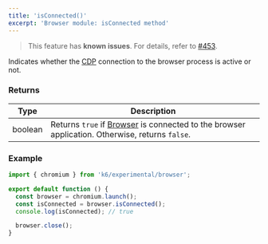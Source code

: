 ```yaml
---
title: 'isConnected()'
excerpt: 'Browser module: isConnected method'
---
```


<Blockquote mod="attention">

This feature has **known issues**.
For details, refer to [#453](https://github.com/grafana/xk6-browser/issues/453).

</Blockquote>

Indicates whether the [CDP](https://chromedevtools.github.io/devtools-protocol/) connection to the browser process is active or not.

### Returns

| Type    | Description                                                                                    |
| ------- | ---------------------------------------------------------------------------------------------- |
| boolean | Returns `true` if [Browser](/javascript-api/k6-experimental/browser/browser-module/) is connected to the browser application. Otherwise, returns `false`. |


### Example

<CodeGroup labels={[]}>

```javascript
import { chromium } from 'k6/experimental/browser';

export default function () {
  const browser = chromium.launch();
  const isConnected = browser.isConnected();
  console.log(isConnected); // true

  browser.close();
}
```

</CodeGroup>
